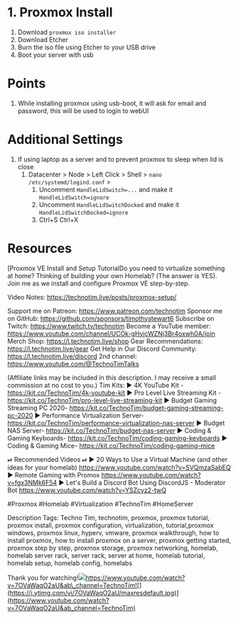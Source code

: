 # 1. Proxmox Install

1. Download `proxmox iso installer`
2. Download Etcher
3. Burn the iso file using Etcher to your USB drive
4. Boot your server with usb




# Points

1. While installing proxmox using usb-boot, it will ask for email and password, this will be used to login to webUI

# Additional Settings

1. If using laptop as a server and to prevent proxmox to sleep when lid is close
	1. Datacenter > Node > Left Click > Shell > `nano /etc/systemd/logind.conf` >
		1. Uncomment `HandleLidSwitch=...` and make it `HandleLidSwitch=ignore`
		2. Uncomment `HandleLidSwitchDocked` and make it `HandleLidSwitchDocked=ignore`
		3. Ctrl+S Ctrl+X

# Resources

[Proxmox VE Install and Setup TutorialDo you need to virtualize something at home? Thinking of building your own Homelab? (The answer is YES). Join me as we install and configure Proxmox VE step-by-step.

Video Notes: https://technotim.live/posts/proxmox-setup/

Support me on Patreon: https://www.patreon.com/technotim
Sponsor me on GitHub: https://github.com/sponsors/timothystewart6
Subscribe on Twitch: https://www.twitch.tv/technotim
Become a YouTube member: https://www.youtube.com/channel/UCOk-gHyjcWZNj3Br4oxwh0A/join
Merch Shop: https://l.technotim.live/shop
Gear Recommendations: https://l.technotim.live/gear
Get Help in Our Discord Community: https://l.technotim.live/discord
2nd channel: https://www.youtube.com/@TechnoTimTalks

(Affiliate links may be included in this description. I may receive a small commission at no cost to you.) Tim Kits:
► 4K YouTube Kit - https://kit.co/TechnoTim/4k-youtube-kit
► Pro Level Live Streaming Kit - https://kit.co/TechnoTim/pro-level-live-streaming-kit
► Budget Gaming Streaming PC 2020- https://kit.co/TechnoTim/budget-gaming-streaming-pc-2020
► Performance Virtualization Server- https://kit.co/TechnoTim/performance-virtualization-nas-server
► Budget NAS Server- https://kit.co/TechnoTim/budget-nas-server
► Coding & Gaming Keyboards- https://kit.co/TechnoTim/coding-gaming-keyboards
► Coding & Gaming Mice- https://kit.co/TechnoTim/coding-gaming-mice


⏯ Recommended Videos ⏯
► 20 Ways to Use a Virtual Machine (and other ideas for your homelab) https://www.youtube.com/watch?v=SVQmzaSabEQ
► Remote Gaming with Promox https://www.youtube.com/watch?v=fgx3NMk6F54
► Let's Build a Discord Bot Using DiscordJS - Moderator Bot https://www.youtube.com/watch?v=YSZcyz2-twQ

 #Proxmox #Homelab #Virtualization #TechnoTim #HomeServer

Description Tags: Techno Tim, technotim, proxmox, proxmox tutorial, proxmox install, proxmox configuration, virtualization, tutorial,proxmox windows, proxmox linux, hyperv, vmware, proxmox walkthrough, how to install proxmox, how to install proxmox on a server, proxmox getting started, proxmox step by step, proxmox storage, proxmox networking, homelab, homelab server rack, server rack, server at home, homelab tutorial, homelab setup, homelab config, homelabs

Thank you for watching!![](https://www.youtube.com/s/desktop/87990107/img/logos/favicon_144x144.png)https://www.youtube.com/watch?v=7OVaWaqO2aU&ab\_channel=TechnoTim![](https://i.ytimg.com/vi/7OVaWaqO2aU/maxresdefault.jpg)](https://www.youtube.com/watch?v=7OVaWaqO2aU&ab_channel=TechnoTim)